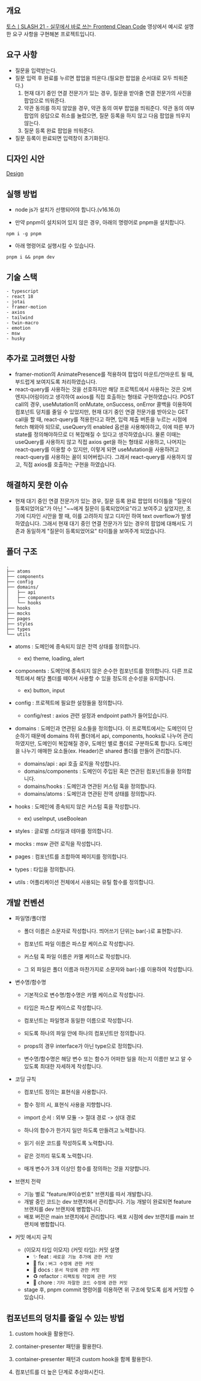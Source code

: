 ## 개요

[토스ㅣSLASH 21 - 실무에서 바로 쓰는 Frontend Clean Code](https://www.youtube.com/watch?v=edWbHp_k_9Y) 영상에서 예시로 설명한 요구 사항을 구현해본 프로젝트입니다.

## 요구 사항

- 질문을 입력받는다.
- 질문 입력 후 완료를 누르면 팝업을 띄운다.(필요한 팝업을 순서대로 모두 띄워준다.)
   1. 현재 대기 중인 연결 전문가가 있는 경우, 질문을 받아줄 연결 전문가의 사진을 팝업으로 띄워준다.
   2. 약관 동의를 하지 않았을 경우, 약관 동의 여부 팝업을 띄워준다. 약관 동의 여부 팝업의 응답으로 취소를 눌렀으면, 질문 등록을 하지 않고 다음 팝업을 띄우지 않는다.
   3. 질문 등록 완료 팝업을 띄워준다.
- 질문 등록이 완료되면 입력창이 초기화된다.

## 디자인 시안

[Design](https://www.figma.com/file/oDhME9M41AV9hbVPBt7BHs/slash-2021-clean-code?node-id=0%3A1&t=3D0uiDEVxqr36OIP-1)

## 실행 방법

- node js가 설치가 선행되어야 합니다.(v16.16.0)

- 만약 pnpm이 설치되어 있지 않은 경우, 아래의 명령어로 pnpm을 설치합니다.

```shell
npm i -g pnpm
```

- 아래 명령어로 실행시킬 수 있습니다.

```shell
pnpm i && pnpm dev
```

## 기술 스택

```
- typescript
- react 18
- jotai
- framer-motion
- axios
- tailwind
- twin-macro
- emotion
- msw
- husky
```

## 추가로 고려했던 사항

- framer-motion의 AnimatePresence를 적용하여 팝업이 마운트/언마운트 될 때, 부드럽게 보여지도록 처리하였습니다.
- react-query를 사용하는 것을 선호하지만 해당 프로젝트에서 사용하는 것은 오버 엔지니어링이라고 생각하여 axios를 직접 호출하는 형태로 구현하였습니다. POST call의 경우, useMutation의 onMutate, onSuccess, onError 콜백을 이용하여 컴포넌트 덩치를 줄일 수 있었지만, 현재 대기 중인 연결 전문가를 받아오는 GET call을 할 때, react-query를 적용한다고 하면, 입력 제출 버튼을 누르는 시점에 fetch 해와야 되므로, useQuery의 enabled 옵션을 사용해야하고, 이에 따른 부가 state를 정의해야하므로 더 복잡해질 수 있다고 생각하였습니다. 물론 이때는 useQuery를 사용하지 않고 직접 axios get을 하는 형태로 사용하고, 나머지는 react-query를 이용할 수 있지만, 이렇게 되면 useMutation을 사용하려고 react-query를 사용하는 꼴이 되어버립니다. 그래서 react-query를 사용하지 않고, 직접 axios를 호출하는 구현을 하였습니다.
## 해결하지 못한 이슈

- 현재 대기 중인 연결 전문가가 있는 경우, 질문 등록 완료 팝업의 타이틀을 "질문이 등록되었어요"가 아닌 "~~에게 질문이 등록되었어요"라고 보여주고 싶었지만, 초기에 디자인 시안을 짤 때, 이를 고려하지 않고 디자인 하여 text overflow가 발생하였습니다. 그래서 현재 대기 중인 연결 전문가가 있는 경우의 팝업에 대해서도 기존과 동일하게 "질문이 등록되었어요" 타이틀을 보여주게 되었습니다.

## 폴더 구조

```
.
├── atoms
├── components
├── config
├── domains/
│   ├── api
│   ├── components
│   └── hooks
├── hooks
├── mocks
├── pages
├── styles
├── types
└── utils
```

- atoms : 도메인에 종속되지 않은 전역 상태를 정의합니다.

  - ex) theme, loading, alert

- components : 도메인에 종속되지 않은 순수한 컴포넌트를 정의합니다. 다른 프로젝트에서 해당 폴더를 떼어서 사용할 수 있을 정도의 순수성을 유지합니다.

  - ex) button, input

- config : 프로젝트에 필요한 설정들을 정의합니다.

  - config/rest : axios 관련 설정과 endpoint path가 들어있습니다.

- domains : 도메인과 연관된 요소들을 정의합니다. 이 프로젝트에서는 도메인이 단순하기 때문에 domains 하위 폴더에서 api, components, hooks로 나누어 관리하였지만, 도메인이 복잡해질 경우, 도메인 별로 폴더로 구분하도록 합니다. 도메인을 나누기 애매한 요소들(ex. Header)은 shared 폴더를 만들어 관리합니다.

  - domains/api : api 호출 로직을 작성합니다.
  - domains/components : 도메인이 주입된 혹은 연관된 컴포넌트들을 정의합니다.
  - domains/hooks : 도메인과 연관된 커스텀 훅을 정의합니다.
  - domains/atoms : 도메인과 연관된 전역 상태를 정의합니다.

- hooks : 도메인에 종속되지 않은 커스텀 훅을 작성합니다.

  - ex) useInput, useBoolean

- styles : 글로벌 스타일과 테마를 정의합니다.

- mocks : msw 관련 로직을 작성합니다.

- pages : 컴포넌트를 조합하여 페이지를 정의합니다.

- types : 타입을 정의합니다.

- utils : 어플리케이션 전체에서 사용되는 유틸 함수를 정의합니다.

## 개발 컨벤션

- 파일명/폴더명

  - 폴더 이름은 소문자로 작성합니다. 띄어쓰기 단위는 bar(-)로 표현합니다.

  - 컴포넌트 파일 이름은 파스칼 케이스로 작성합니다.

  - 커스텀 훅 파일 이름은 카멜 케이스로 작성합니다.

  - 그 외 파일은 폴더 이름과 마찬가지로 소문자와 bar(-)를 이용하여 작성합니다.

- 변수명/함수명

  - 기본적으로 변수명/함수명은 카멜 케이스로 작성합니다.

  - 타입은 파스칼 케이스로 작성합니다.

  - 컴포넌트는 파일명과 동일한 이름으로 작성합니다.

  - 되도록 하나의 파일 안에 하나의 컴포넌트만 정의합니다.

  - props의 경우 interface가 아닌 type으로 정의합니다.

  - 변수명/함수명은 해당 변수 또는 함수가 어떠한 일을 하는지 이름만 보고 알 수 있도록 최대한 자세하게 작성합니다.

- 코딩 규칙

  - 컴포넌트 정의는 표현식을 사용합니다.

  - 함수 정의 시, 표현식 사용을 지향합니다.

  - import 순서 : 외부 모듈 -> 절대 경로 -> 상대 경로

  - 하나의 함수가 한가지 일만 하도록 만들려고 노력합니다.

  - 읽기 쉬운 코드를 작성하도록 노력합니다.

  - 같은 것끼리 묶도록 노력합니다.

  - 매개 변수가 3개 이상인 함수를 정의하는 것을 지양합니다.

- 브랜치 전략
   - 기능 별로 "feature/#이슈번호" 브랜치를 따서 개발합니다.
   - 개발 중인 코드는 dev 브랜치에서 관리합니다. 기능 개발이 완료되면 feature 브랜치를 dev 브랜치에 병합합니다.
   - 배포 버전은 main 브랜치에서 관리합니다. 배포 시점에 dev 브랜치를 main 브랜치에 병합합니다.
- 커밋 메시지 규칙
   - (이모지 타입 이모지) (커밋 타입): 커밋 설명
      - :sparkles: feat : `새로운 기능 추가에 관한 커밋`
      - :bug: fix : `버그 수정에 관한 커밋`
      - :memo: docs : `문서 작성에 관한 커밋`
      - :recycle: refactor : `리팩토링 작업에 관한 커밋`
      - :truck: chore : `기타 자잘한 코드 수정에 관한 커밋`
  - stage 후, pnpm commit 명령어를 이용하면 위 구조에 맞도록 쉽게 커밋할 수 있습니다.
## 컴포넌트의 덩치를 줄일 수 있는 방법

1. custom hook을 활용한다.

2. container-presenter 패턴을 활용한다.

3. container-presenter 패턴과 custom hook을 함께 활용한다.

4. 컴포넌트를 더 높은 단계로 추상화시킨다.
